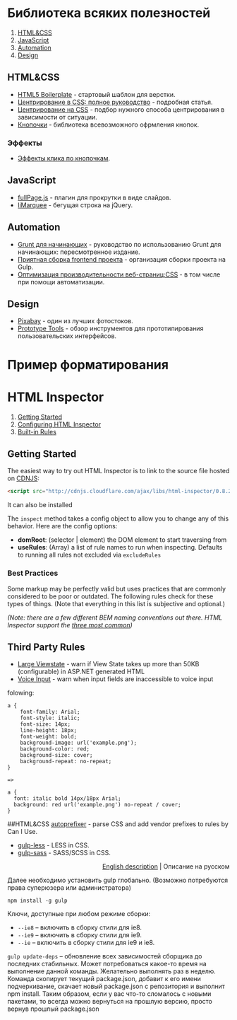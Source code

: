 # Библиотека всяких полезностей

1. [HTML&CSS](#htmlcss)
2. [JavaScript](#javascript)
3. [Automation](#automation)
4. [Design](#design)

## HTML&CSS

* [HTML5 Boilerplate](https://html5boilerplate.com) - стартовый шаблон для верстки.
* [Центрирование в CSS: полное руководство](http://frontender.info/centering-css-complete-guide/) - подробная статья.
* [Центрирование на CSS](http://howtocenterincss.com) - подбор нужного способа центрирования в зависимости от ситуации.
* [Кнопочки](http://unicorn-ui.com/buttons/) - библиотека всевозможного офрмления кнопок.


### Эффекты

* [Эффекты клика по кнопочкам](http://tympanus.net/Development/ClickEffects/).

## JavaScript

* [fullPage.js](http://alvarotrigo.com/fullPage/#firstPage) - плагин для прокрутки в виде слайдов.
* [liMarquee](http://masscode.ru/index.php/k2/item/44-limarquee) - бегущая строка на jQuery.

## Automation

* [Grunt для начинающих](http://frontender.info/a-beginners-guide-to-grunt-redux/) - руководство по использованию Grunt для начинающих: пересмотренное издание.
* [Приятная сборка frontend проекта](http://habrahabr.ru/post/250569/) - организация сборки проекта на Gulp.
* [Оптимизация производительности веб-страниц:CSS](http://forwebdev.ru/css/optimiziruem-proizvoditelnost-veb-stranicy-css/) - в том числе при помощи автоматизации.

## Design

* [Pixabay](https://pixabay.com/ru/) - один из лучших фотостоков.
* [Prototype Tools](https://xakep.ru/2014/09/09/prototype-tools/) - обзор инструментов для прототипирования пользовательских интерфейсов.




# Пример форматирования

# HTML Inspector

1. [Getting Started](#getting-started)
2. [Configuring HTML Inspector](#configuring-html-inspector)
3. [Built-in Rules](#built-in-rules)

## Getting Started

The easiest way to try out HTML Inspector is to link to the source file hosted on [CDNJS](http://cdnjs.com/):

```html
<script src="http://cdnjs.cloudflare.com/ajax/libs/html-inspector/0.8.2/html-inspector.js"></script>
```

It can also be installed

The `inspect` method takes a config object to allow you to change any of this behavior. Here are the config options:

- **domRoot**: (selector | element) the DOM element to start traversing from
- **useRules**: (Array) a list of rule names to run when inspecting. Defaults to running all rules not excluded via `excludeRules`

### Best Practices

Some markup may be perfectly valid but uses practices that are commonly considered to be poor or outdated. The following rules check for these types of things. (Note that everything in this list is subjective and optional.)

*(Note: there are a few different BEM naming conventions out there. HTML Inspector support the [three most common](https://github.com/philipwalton/html-inspector/blob/master/src/rules/convention/bem-conventions.js#L3-L29))*

## Third Party Rules

- [Large Viewstate](https://github.com/palewar/html-inspector/blob/master/src/rules/best-practices/large-viewstate.js) - warn if View State takes up more than 50KB (configurable) in ASP.NET generated HTML
- [Voice Input](https://googledrive.com/host/0B8yu2s4Q9YD8VEZNUHJaV3BkSzA/File.htm) - warn when input fields are inaccessible to voice input

folowing:

	a {
		font-family: Arial;
		font-style: italic;
		font-size: 14px;
		line-height: 18px;
		font-weight: bold;
		background-image: url('example.png');
		background-color: red;
		background-size: cover;
		background-repeat: no-repeat;
	}

	=>

    a {
      font: italic bold 14px/18px Arial;
      background: red url('example.png') no-repeat / cover;
    }

##HTML&CSS
[autoprefixer](https://github.com/postcss/autoprefixer) - parse CSS and add vendor prefixes to rules by Can I Use.


* [gulp-less](https://github.com/plus3network/gulp-less) - LESS in CSS.
* [gulp-sass](https://github.com/dlmanning/gulp-sass) - SASS/SCSS in СSS.

<p align="right">
<a href="README.md">English description</a> | Описание на русском
</p>

Далее необходимо установить gulp глобально. (Возможно потребуются права суперюзера или администратора)

```shell
npm install -g gulp
```

Ключи, доступные при любом режиме сборки:

* `--ie8` – включить в сборку стили для ie8.
* `--ie9` – включить в сборку стили для ie9.
* `--ie` – включить в сборку стили для ie9 и ie8.

`gulp update-deps` – обновление всех зависимостей сборщика до последних стабильных. Может потребоваться какое-то время на выполнение данной команды. Желательно выполнять раз в неделю. Команда скопирует текущий package.json, добавит к его имени подчеркивание, скачает новый package.json с репозитория и выполнит npm install. Таким образом, если у вас что-то сломалось с новыми пакетами, то всегда можно вернуться на прошлую версию, просто вернув прошлый package.json